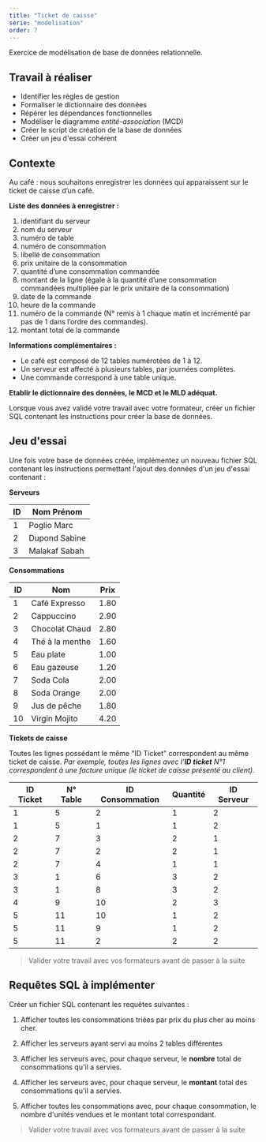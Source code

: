 ```yaml
---
title: "Ticket de caisse"
serie: "modelisation"
order: 7
---
```


Exercice de modélisation de base de données relationnelle.

## Travail à réaliser

- Identifier les règles de gestion
- Formaliser le dictionnaire des données
- Répérer les dépendances fonctionnelles
- Modéliser le diagramme *entité-association* (MCD)
- Créer le script de création de la base de données
- Créer un jeu d'essai cohérent

## Contexte 

Au café : nous souhaitons enregistrer les données qui apparaissent sur le ticket de caisse d’un café.

**Liste des données à enregistrer :**

1. identifiant du serveur
2. nom du serveur
3. numéro de table
4. numéro de consommation
5. libellé de consommation
6. prix unitaire de la consommation
7. quantité d’une consommation commandée
8. montant de la ligne (égale à la quantité d’une consommation commandées multipliée par le prix unitaire de la consommation)
9. date de la commande
10. heure de la commande
11. numéro de la commande (N° remis à 1 chaque matin et incrémenté par pas de 1 dans l’ordre des commandes).
12. montant total de la commande

**Informations complémentaires :**

- Le café est composé de 12 tables numérotées de 1 à 12.
- Un serveur est affecté à plusieurs tables, par journées complètes.
- Une commande correspond à une table unique.


**Etablir le dictionnaire des données, le MCD et le MLD adéquat.**

Lorsque vous avez validé votre travail avec votre formateur, créer un fichier SQL contenant les instructions pour créer la base de données.


## Jeu d'essai

Une fois votre base de données créée, implémentez un nouveau fichier SQL contenant les instructions permettant l'ajout des données d'un jeu d'essai contenant : 

**Serveurs**

| ID | Nom Prénom |
| --- | --- |
| 1 | Poglio Marc |
| 2 | Dupond Sabine |
| 3 | Malakaf Sabah |

**Consommations**

| ID | Nom | Prix |
| --- | --- | --- |
| 1 | Café Expresso | 1.80 |
| 2 | Cappuccino | 2.90 |
| 3 | Chocolat Chaud | 2.80 |
| 4 | Thé à la menthe | 1.60 |
| 5 | Eau plate | 1.00 |
| 6 | Eau gazeuse | 1.20 |
| 7 | Soda Cola | 2.00 |
| 8 | Soda Orange | 2.00 |
| 9 | Jus de pêche | 1.80 |
| 10 | Virgin Mojito | 4.20  |

**Tickets de caisse** 

Toutes les lignes possédant le même "ID Ticket" correspondent au même ticket de caisse. *Par exemple, toutes les lignes avec l'**ID ticket** N°1 correspondent à une facture unique (le ticket de caisse présenté au client)*.

| ID Ticket | N° Table | ID Consommation | Quantité | ID Serveur
| --- | --- | --- | --- | --- |
| 1 | 5 | 2 | 1 | 2 |
| 1 | 5 | 1 | 1 | 2 |
| 2 | 7 | 3 | 2 | 1 |
| 2 | 7 | 2 | 2 | 1 |
| 2 | 7 | 4 | 1 | 1 |
| 3 | 1 | 6 | 3 | 2 |
| 3 | 1 | 8 | 3 | 2 |
| 4 | 9 | 10 | 2 | 3 |
| 5 | 11 | 10 | 1 | 2 |
| 5 | 11 | 9 | 1 | 2 |
| 5 | 11 | 2 | 2 | 2 |

> Valider votre travail avec vos formateurs avant de passer à la suite 

## Requêtes SQL à implémenter

Créer un fichier SQL contenant les requêtes suivantes :

1. Afficher toutes les consommations triées par prix du plus cher au moins cher.

2. Afficher les serveurs ayant servi au moins 2 tables différentes 

3. Afficher les serveurs avec, pour chaque serveur, le **nombre** total de consommations qu'il a servies.

4. Afficher les serveurs avec, pour chaque serveur, le **montant** total des consommations qu'il a servies.

5. Afficher toutes les consommations avec, pour chaque consommation, le nombre d'unités vendues et le montant total correspondant.

> Valider votre travail avec vos formateurs avant de passer à la suite 
